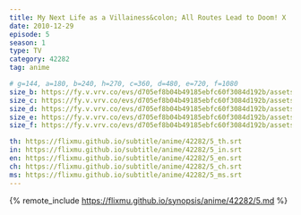 ```yaml
---
title: My Next Life as a Villainess&colon; All Routes Lead to Doom! X
date: 2010-12-29
episode: 5
season: 1
type: TV
category: 42282
tag: anime

# g=144, a=180, b=240, h=270, c=360, d=480, e=720, f=1080
size_b: https://fy.v.vrv.co/evs/d705ef8b04b49185ebfc60f3084d192b/assets/d705ef8b04b49185ebfc60f3084d192b_4118089.mp4
size_c: https://fy.v.vrv.co/evs/d705ef8b04b49185ebfc60f3084d192b/assets/d705ef8b04b49185ebfc60f3084d192b_4118088.mp4
size_d: https://fy.v.vrv.co/evs/d705ef8b04b49185ebfc60f3084d192b/assets/d705ef8b04b49185ebfc60f3084d192b_4118090.mp4
size_e: https://fy.v.vrv.co/evs/d705ef8b04b49185ebfc60f3084d192b/assets/d705ef8b04b49185ebfc60f3084d192b_4118091.mp4
size_f: https://fy.v.vrv.co/evs/d705ef8b04b49185ebfc60f3084d192b/assets/d705ef8b04b49185ebfc60f3084d192b_4118092.mp4

th: https://flixmu.github.io/subtitle/anime/42282/5_th.srt
in: https://flixmu.github.io/subtitle/anime/42282/5_in.srt
en: https://flixmu.github.io/subtitle/anime/42282/5_en.srt
ch: https://flixmu.github.io/subtitle/anime/42282/5_ch.srt
ms: https://flixmu.github.io/subtitle/anime/42282/5_ms.srt
---
```

{% remote_include https://flixmu.github.io/synopsis/anime/42282/5.md %}
